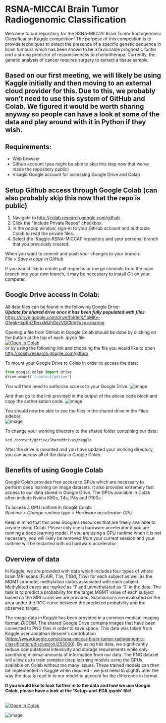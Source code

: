 # RSNA-MICCAI Brain Tumor Radiogenomic Classification

Welcome to our repository for the RSNA-MICCAI Brain Tumor Radiogenomic Classification Kaggle competition! The purpose of this competition is to provide techniques to detect the presence of a specific genetic sequence in brain tumours which has been shown to be a favourable prognostic factor and a strong predictor of responsiveness to chemotherapy. Currently, the genetic analysis of cancer requires surgery to extract a tissue sample. 

## Based on our first meeting, we will likely be using Kaggle initially and then moving to an external cloud provider for this. Due to this, we probably won't need to use this system of GitHub and Colab. We figured it would be worth sharing anyway so people can have a look at some of the data and play around with it in Python if they wish.

## Requirements:
* Web browser
* Github account (you might be able to skip this step now that we've made the repository public)
* Visagio Google account for accessing Google Drive and Colab

## Setup Github access through Google Colab (can also probably skip this now that the repo is public)
1. Navigate to http://colab.research.google.com/github.
2. Click the "Include Private Repos" checkbox.
3. In the popup window, sign-in to your GitHub account and authorize Colab to read the private files.
4. Select the 'Kaggle-RSNA-MICCAI' repository and your personal branch that you previously created.

When you want to commit and push your changes to your branch: <br />
*File > Save a copy in GitHub*

If you would like to create pull requests or merge commits from the main branch into your own branch, it may be necessary to install Git on your computer.

## Google Drive access in Colab:

All data files can be found in the following Google Drive: <br />
***Update for shared drive once it has been fully populated with files*** <br />
https://drive.google.com/drive/folders/1aMKv-GfepkHkpRnZRnxxMJhGezVGClnV?usp=sharing

Opening a file from GitHub in Google Colab should be done by clicking on the button at the top of each .ipynb file <br />
<a href="https://colab.research.google.com/github/justin-bardwell/Kaggle-RSNA-MICCAI/blob/main/Setup_and_EDA.ipynb">
  <img src="https://colab.research.google.com/assets/colab-badge.svg" alt="Open In Colab"/>
</a> <br /> 
or by using the following link and choosing the file you would like to open <br /> 
http://colab.research.google.com/github

To mount your Google Drive to Colab in order to access the data: <br />
```python
from google.colab import drive
drive.mount('/content/gdrive')
```

You will then need to authorise access to your Google Drive.
![image](https://user-images.githubusercontent.com/80082879/129331539-d32b108c-0bf0-4afc-b34c-6cfec01101c1.png)

And then go to the link provided in the output of the above code block and copy the authorisation code.
![image](https://user-images.githubusercontent.com/80082879/129331692-1372fec3-1b2b-4932-8af4-9b646320f556.png)

You should now be able to see the files in the shared drive in the Files sidebar. <br />
![image](https://user-images.githubusercontent.com/80082879/129332029-f913e66a-a6b9-4643-83e5-4c09c3e59d48.png)


To change your working directory to the shared folder containing our data: <br />
```
%cd /content/gdrive/Shareddrives/Kaggle
```

After the drive is mounted and you have updated your working directory, you can access all of the data in Google Colab.


## Benefits of using Google Colab

Google Colab provides free access to GPUs which are necessary to perform deep learning on image datasets. It also provides extremely fast access to our data stored in Google Drive. The GPUs available in Colab often include Nvidia K80s, T4s, P4s and P100s.

To access a GPU runtime in Google Colab:<br />
*Runtime > Change runtime type > Hardware accelerator: GPU*

Keep in mind that this uses Google's resources that are freely available to anyone using Colab. Please only use a hardware accelerator if you are running a deep learning model. If you are using a GPU runtime when it is not necessary, you will likely be removed from your current session and your runtime will be restarted with no hardware accelerator.


## Overview of data

In Kaggle, we are provided with data which includes four types of whole brain MRI scans (FLAIR, T1w, T1Gd, T2w) for each subject as well as the MGMT promoter methylation status associated with each subject. Methylated cases are marked as '1' and unmethylated as '0' in the data. The task is to predict a probability for the target MGMT value of each subject based on the MRI scans we are provided. Submissions are evaluated on the area under the ROC curve between the predicted probability and the observed target.

The image data in Kaggle has been provided in a common medical imaging format, *DICOM*. The shared Google Drive contains images that have been converted to PNG files in order to save space. This data was taken from Kaggle user Jonathan Besomi's contribution (https://www.kaggle.com/c/rsna-miccai-brain-tumor-radiogenomic-classification/discussion/253000). By using this data, we significantly reduce computational intensivity and storage requirements while only sacrificing minimal amounts of information from our data. The PNG dataset will allow us to train complex deep learning models using the GPUs available on Colab without too many issues. These trained models can then be implemented in Kaggle when required - we just need to slightly alter the way the data is read in to our model to account for the difference in format.

**If you would like to look further in to the data and how we use Google Colab, please have a look at the 'Setup-and-EDA.ipynb' file!**

<br />
<a href="https://colab.research.google.com/github/justin-bardwell/Kaggle-RSNA-MICCAI/blob/main/Setup_and_EDA.ipynb">
  <img src="https://colab.research.google.com/assets/colab-badge.svg" alt="Open In Colab"/>
</a> <br /> 

![image](https://user-images.githubusercontent.com/80082879/126605042-e771a6c2-65ca-420c-b0bb-6a05b14a8a2b.png)

